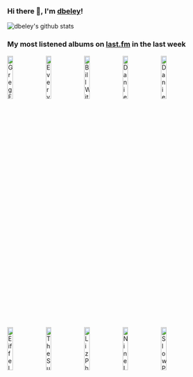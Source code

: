### Hi there 👋, I'm [dbeley](https://dbeley.ovh/en)!

![dbeley's github stats](https://github-readme-stats.vercel.app/api?username=dbeley)

### My most listened albums on [last.fm](https://www.last.fm/user/d_beley) in the last week

[<img src='https://lastfm.freetls.fastly.net/i/u/300x300/d57fde046f6675eca18162f59dc18997.jpg' width='16%' height='16%' alt='Greg Freeman - I Looked Out'>](https://www.last.fm/music/greg%2bfreeman/i%2blooked%2bout)&nbsp;
[<img src='https://lastfm.freetls.fastly.net/i/u/300x300/784d1dfb86d4c499a060af271fc309a4.jpg' width='16%' height='16%' alt='Everything Everything - Mountainhead'>](https://www.last.fm/music/everything%2beverything/mountainhead)&nbsp;
[<img src='https://lastfm.freetls.fastly.net/i/u/300x300/ae3cf3e82b2c4e2bb78c981ae1c5787b.jpg' width='16%' height='16%' alt='Bill Withers - Just As I Am'>](https://www.last.fm/music/bill%2bwithers/just%2bas%2bi%2bam)&nbsp;
[<img src='https://lastfm.freetls.fastly.net/i/u/300x300/421648c51cdbb4c8092340631a02a942.jpg' width='16%' height='16%' alt='Daniel Johnston - Hi How Are You'>](https://www.last.fm/music/daniel%2bjohnston/hi%2bhow%2bare%2byou)&nbsp;
[<img src='https://lastfm.freetls.fastly.net/i/u/300x300/d13ec471a864cac6574c505e3e9ebb47.png' width='16%' height='16%' alt='Daniel Johnston - Yip Jump Music'>](https://www.last.fm/music/daniel%2bjohnston/yip%2bjump%2bmusic)&nbsp;
<br>
[<img src='https://lastfm.freetls.fastly.net/i/u/300x300/5402dffb89db43f282615f19eb92c8fd.png' width='16%' height='16%' alt='Eiffel - Tandoori'>](https://www.last.fm/music/eiffel/tandoori)&nbsp;
[<img src='https://lastfm.freetls.fastly.net/i/u/300x300/3d16a8301f8d7306e33fc60f711d3a40.jpg' width='16%' height='16%' alt='The Sundays - Blind'>](https://www.last.fm/music/the%2bsundays/blind)&nbsp;
[<img src='https://lastfm.freetls.fastly.net/i/u/300x300/c9d7c6809f37924a14e6a15f8e2f13a4.jpg' width='16%' height='16%' alt='Liz Phair - Whip-Smart'>](https://www.last.fm/music/liz%2bphair/whip-smart)&nbsp;
[<img src='https://lastfm.freetls.fastly.net/i/u/300x300/f3582e43943d4725c82968e5bfe835a1.png' width='16%' height='16%' alt='Nine Inch Nails - The Downward Spiral (Deluxe Edition)'>](https://www.last.fm/music/nine%2binch%2bnails/the%2bdownward%2bspiral%2b%2528deluxe%2bedition%2529)&nbsp;
[<img src='https://lastfm.freetls.fastly.net/i/u/300x300/16a79799bef534f6ebc14f006385581d.jpg' width='16%' height='16%' alt='Slow Pulp - Yard'>](https://www.last.fm/music/slow%2bpulp/yard)&nbsp;
<br>
